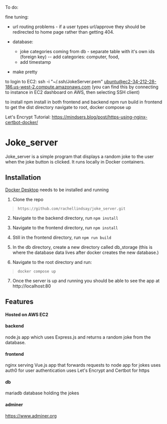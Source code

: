 To do:

fine tuning:

- url routing problems - if a user types url/approve they should be redirected to home page rather than getting 404.

- database:

  - joke categories coming from db - separate table with it's own ids (foreign key)
    -- add categories: computer, food,
  - add timestamp

- make pretty

to login to EC2:
ssh -i "~/.ssh/JokeServer.pem" ubuntu@ec2-34-212-28-186.us-west-2.compute.amazonaws.com
(you can find this by connecting to instance in EC2 dashboard on AWS, then selecting SSH client)

to install
npm install in both frontend and backend
npm run build in frontend to get the dist directory
navigate to root, docker compose up

Let's Encrypt Tutorial: https://mindsers.blog/post/https-using-nginx-certbot-docker/

# Joke_server

Joke_server is a simple program that displays a random joke to the user when the joke button is clicked. It runs locally in Docker containers.

## Installation

[Docker Desktop](https://www.docker.com/products/docker-desktop/) needs to be installed and running

1. Clone the repo

> `https://github.com/rachellindsay/joke_server.git`

2. Navigate to the backend directory, run `npm install`

3. Navigate to the frontend directory, run `npm install`

4. Still in the frontend directory, run `npm run build`

5. In the db directory, create a new directory called db_storage (this is where the database data lives after docker creates the new database.)
6. Navigate to the root directory and run:

> `docker compose up`

7. Once the server is up and running you should be able to see the app at http://localhost:80

## Features

#### Hosted on AWS EC2

#### backend

node.js app which uses Express.js and returns a random joke from the database.

#### frontend

nginx serving Vue.js app that forwards requests to node app for jokes
uses auth0 for user authentication
uses Let's Encrypt and Certbot for https

#### db

mariadb database holding the jokes

#### adminer

https://www.adminer.org

